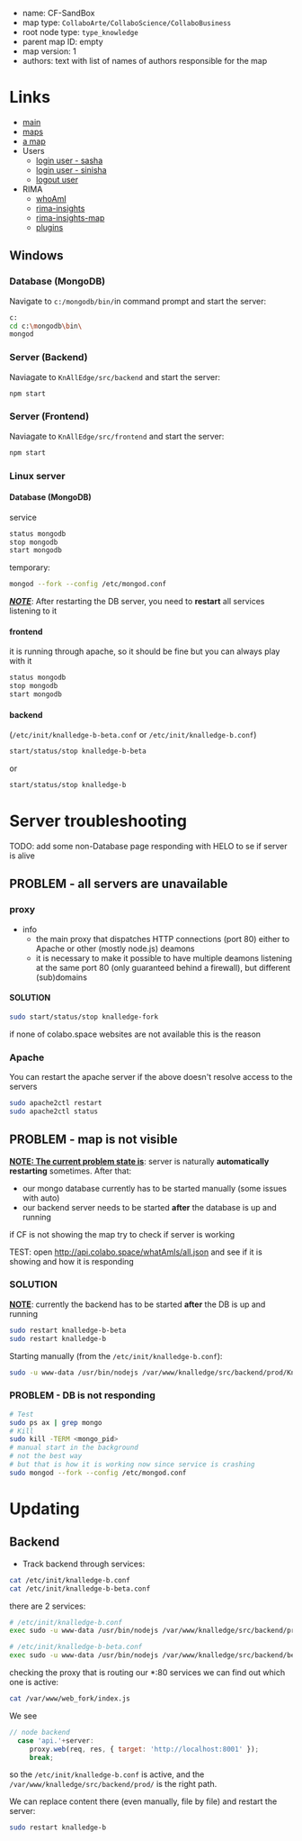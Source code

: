 <!-- # Creating map -->

+ name: <choose the one you want> CF-SandBox
+ map type: `CollaboArte/CollaboScience/CollaboBusiness`
+ root node type: `type_knowledge`
+ parent map ID: empty
+ map version: 1
+ authors: text with list of names of authors responsible for the map

# Links

+ [main](http://colabo.space/app/index-dev.html#/)
+ [maps](http://colabo.space/app/index-dev.html#/maps)
+ [a map](http://colabo.space/app/index-dev.html#/map/id/5566f25867a6d01e65beddde)
+ Users
    + [login user - sasha](http://colabo.space/app/index-dev.html#/login/iAmId/556760847125996dc1a4a241)
    + [login user - sinisha](http://colabo.space/app/index-dev.html#/login/iAmId/556760847125996dc1a4a24f)
    + [logout user](http://colabo.space/app/index-dev.html#/logout)
+ RIMA
    + [whoAmI](http://colabo.space/app/index-dev.html#/whoAmI)
    + [rima-insights](http://colabo.space/app/index-dev.html#/rima-insights)
    + [rima-insights-map](http://colabo.space/app/index-dev.html#/rima-insights-map)
    + [plugins](http://colabo.space/app/index-dev.html#/plugins)

## Windows

### Database (MongoDB)

Navigate to `c:/mongodb/bin/`in command prompt and start the server:

```sh
c:
cd c:\mongodb\bin\
mongod
```

### Server (Backend)

Naviagate to `KnAllEdge/src/backend` and start the server:

```sh
npm start
```


### Server (Frontend)

Naviagate to `KnAllEdge/src/frontend` and start the server:

```sh
npm start
```

### Linux server


#### Database (MongoDB)

service
```sh
status mongodb
stop mongodb
start mongodb
```
temporary:
```sh
mongod --fork --config /etc/mongod.conf
```
**<u>*NOTE*</u>**: After restarting the DB server, you need to **restart** all services listening to it

#### frontend

it is running through apache, so it should be fine but you can always play with it



```sh
status mongodb
stop mongodb
start mongodb
```



#### backend

(`/etc/init/knalledge-b-beta.conf` or `/etc/init/knalledge-b.conf`)

```sh
start/status/stop knalledge-b-beta
```

or

```sh
start/status/stop knalledge-b
```

# Server troubleshooting

TODO: add some non-Database page responding with HELO to se if server is alive

## PROBLEM - all servers are unavailable

### proxy

- info
  - the main proxy that dispatches HTTP connections (port 80) either to Apache or other (mostly node.js) deamons
  - it is necessary to make it possible to have multiple deamons listening at the same port 80 (only guaranteed behind a firewall), but different (sub)domains

#### SOLUTION

```sh
sudo start/status/stop knalledge-fork
```

if none of colabo.space websites are not available this is the reason

### Apache

You can restart the apache server if the above doesn't resolve access to the servers

```sh
sudo apache2ctl restart
sudo apache2ctl status
```

## PROBLEM - map is not visible

**<u>NOTE: The current problem state is</u>**: server is naturally **automatically restarting** sometimes. After that:

+ our mongo database currently has to be started manually (some issues with auto)
+ our backend server needs to be started **after** the database is up and running

if CF is not showing the map try to check if server is working

TEST: open http://api.colabo.space/whatAmIs/all.json and see if it is showing and how it is responding

### SOLUTION

**<u>NOTE</u>**: currently the backend has to be started **after** the DB is up and running

```sh
sudo restart knalledge-b-beta
sudo restart knalledge-b
```

Starting manually (from the `/etc/init/knalledge-b.conf`):

```sh
sudo -u www-data /usr/bin/nodejs /var/www/knalledge/src/backend/prod/KnAllEdgeBackend.js 8001 8002
```

### PROBLEM - DB is not responding

```sh
# Test
sudo ps ax | grep mongo
# Kill
sudo kill -TERM <mongo_pid>
# manual start in the background
# not the best way
# but that is how it is working now since service is crashing
sudo mongod --fork --config /etc/mongod.conf
```

# Updating

## Backend

+ Track backend through services:

```bash
cat /etc/init/knalledge-b.conf
cat /etc/init/knalledge-b-beta.conf
```

there are 2 services:
```bash
# /etc/init/knalledge-b.conf
exec sudo -u www-data /usr/bin/nodejs /var/www/knalledge/src/backend/prod/KnAllEdgeBackend.js 8001 8002

# /etc/init/knalledge-b-beta.conf
exec sudo -u www-data /usr/bin/nodejs /var/www/knalledge/src/backend/beta/KnAllEdgeBackend.js 8889 8061
```

checking the proxy that is routing our *:80 services we can find out which one is active:
```bash
cat /var/www/web_fork/index.js
```

We see
```javascript
// node backend
  case 'api.'+server:
     proxy.web(req, res, { target: 'http://localhost:8001' });
     break;
```
so the `/etc/init/knalledge-b.conf` is active, and the `/var/www/knalledge/src/backend/prod/` is the right path.

We can replace content there (even manually, file by file) and restart the server:

```bash
sudo restart knalledge-b
```
